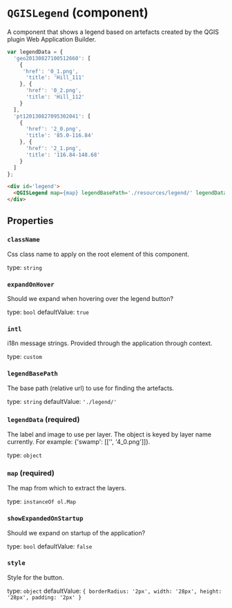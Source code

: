 `QGISLegend` (component)
========================

A component that shows a legend based on artefacts created by the QGIS plugin Web Application Builder.

```javascript
var legendData = {
  'geo20130827100512660': [
    {
     'href': '0_1.png',
      'title': 'Hill_111'
    }, {
      'href': '0_2.png',
      'title': 'Hill_112'
    }
  ],
  'pt120130827095302041': [
    {
      'href': '2_0.png',
      'title': '85.0-116.84'
    }, {
      'href': '2_1.png',
      'title': '116.84-148.68'
    }
  ]
};
```

```html
<div id='legend'>
  <QGISLegend map={map} legendBasePath='./resources/legend/' legendData={legendData} pullRight/>
</div>
```

Properties
----------

### `className`

Css class name to apply on the root element of this component.

type: `string`


### `expandOnHover`

Should we expand when hovering over the legend button?

type: `bool`
defaultValue: `true`


### `intl`

i18n message strings. Provided through the application through context.

type: `custom`


### `legendBasePath`

The base path (relative url) to use for finding the artefacts.

type: `string`
defaultValue: `'./legend/'`


### `legendData` (required)

The label and image to use per layer. The object is keyed by layer name currently. For example: {'swamp': [['', '4_0.png']]}.

type: `object`


### `map` (required)

The map from which to extract the layers.

type: `instanceOf ol.Map`


### `showExpandedOnStartup`

Should we expand on startup of the application?

type: `bool`
defaultValue: `false`


### `style`

Style for the button.

type: `object`
defaultValue: `{
  borderRadius: '2px',
  width: '28px',
  height: '28px',
  padding: '2px'
}`

